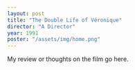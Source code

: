 ```yaml
---
layout: post
title: "The Double Life of Véronique"
director: "A Director"
year: 1991
poster: "/assets/img/home.png"
---
```


My review or thoughts on the film go here.
